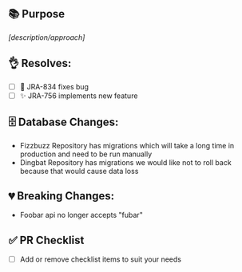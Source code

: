 ## 📚 Purpose
*[description/approach]*

## 👌 Resolves:
- [ ] 🐛 JRA-834 fixes bug
- [ ] ✨ JRA-756 implements new feature

## 🗄️ Database Changes:
- Fizzbuzz Repository has migrations which will take a long time in production and need to be run manually
- Dingbat Repository has migrations we would like not to roll back because that would cause data loss

## 💔 Breaking Changes:
- Foobar api no longer accepts "fubar" 

## ✅ PR Checklist
- [ ] Add or remove checklist items to suit your needs
